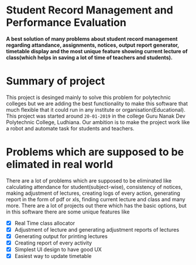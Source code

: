 # Student Record Management and Performance Evaluation 


**A best solution of many problems about student record management regarding attandance, assignments, notices, output report generator, timetable display and the most unique feature showing current lecture of class(which helps in saving a lot of time of teachers and students).**


# Summary of project
This project is desinged mainly to solve this problem for polytechnic colleges but we are adding the best functionality to make this software that much flexible that it could run in any institute or organisation(Educational). This project was started around `20-01-2019` in the college Guru Nanak Dev Polytechnic College, Ludhiana. Our ambition is to make the project work like a robot and automate task for students and teachers. 

# Problems which are supposed to be elimated in real world
There are a lot of problems which are supposed to be eliminated like calculating attendance for student(subject-wise), consistency of notices, making adjustment of lectures, creating logs of every action, generating report in the form of pdf or xls, finding current lecture and class and many more. There are a lot of projects out there which has the basic options, but in this software there are some unique features like
- [X] Real Time class allocator 
- [X] Adjustment of lecture and generating adjustment reports of lectures
- [X] Generating output for printing lectures 
- [X] Creating report of every activity
- [X] Simplest UI design to have good UX
- [X] Easiest way to update timetable
